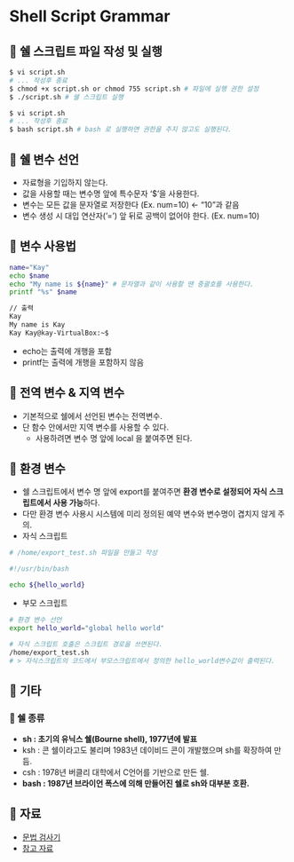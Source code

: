 # Shell Script Grammar

## 🍎 쉘 스크립트 파일 작성 및 실행
```bash
$ vi script.sh
# ... 작성후 종료
$ chmod +x script.sh or chmod 755 script.sh # 파일에 실행 권한 설정
$ ./script.sh # 쉘 스크립트 실행
```

```bash
$ vi script.sh
# ... 작성후 종료
$ bash script.sh # bash 로 실행하면 권한을 주지 않고도 실행된다.
```

## 🍎 쉘 변수 선언
- 자료형을 기입하지 않는다.
- 값을 사용할 때는 변수명 앞에 특수문자 ‘$’을 사용한다.
- 변수는 모든 값을 문자열로 저장한다 (Ex. num=10) ← “10”과 같음
- 변수 생성 시 대입 연산자(’=’) 앞 뒤로 공백이 없어야 한다. (Ex. num=10)

## 🍎 변수 사용법
```bash
name="Kay"
echo $name
echo "My name is ${name}" # 문자열과 같이 사용할 땐 중괄호를 사용한다.
printf "%s" $name

// 출력
Kay
My name is Kay
Kay Kay@kay-VirtualBox:~$
```
- echo는 출력에 개행을 포함
- printf는 출력에 개행을 포함하지 않음

## 🍎 전역 변수 & 지역 변수
- 기본적으로 쉘에서 선언된 변수는 전역변수.
- 단 함수 안에서만 지역 변수를 사용할 수 있다.
    - 사용하려면 변수 명 앞에 local 을 붙여주면 된다.

## 🍎 환경 변수
- 쉘 스크립트에서 변수 명 앞에 export를 붙여주면 **환경 변수로 설정되어 자식 스크립트에서 사용 가능**하다.
- 다만 환경 변수 사용시 시스템에 미리 정의된 예약 변수와 변수명이 겹치지 않게 주의.
- 자식 스크립트

```bash
# /home/export_test.sh 파일을 만들고 작성

#!/usr/bin/bash

echo ${hello_world}
```

- 부모 스크립트

```bash
# 환경 변수 선언
export hello_world="global hello world"

# 자식 스크립트 호출은 스크립트 경로을 쓰면된다.
/home/export_test.sh
# > 자식스크립트의 코드에서 부모스크립트에서 정의한 hello_world변수값이 출력된다.
```

## 🍎 기타
### 📖 쉘 종류
- **sh : 초기의 유닉스 쉘(Bourne shell), 1977년에 발표**
- ksh : 콘 쉘이라고도 불리며 1983년 데이비드 콘이 개발했으며 sh를 확장하여 만듬.
- csh : 1978년 버클리 대학에서 C언어를 기반으로 만든 쉘.
- **bash : 1987년 브라이언 폭스에 의해 만들어진 쉘로 sh와 대부분 호환.**

## 🍎 자료
- [문법 검사기](https://www.shellcheck.net/)
- [참고 자료](https://inpa.tistory.com/entry/LINUX-쉘-프로그래밍-핵심-문법-총정리)